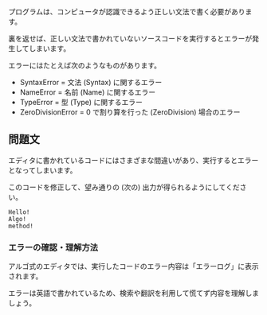 プログラムは、コンピュータが認識できるよう正しい文法で書く必要があります。

裏を返せば、正しい文法で書かれていないソースコードを実行するとエラーが発生してしまいます。

エラーにはたとえば次のようなものがあります。

- SyntaxError = 文法 (Syntax) に関するエラー
- NameError = 名前 (Name) に関するエラー
- TypeError = 型 (Type) に関するエラー
- ZeroDivisionError = 0 で割り算を行った (ZeroDivision) 場合のエラー

## 問題文

エディタに書かれているコードにはさまざまな間違いがあり、実行するとエラーとなってしまいます。

このコードを修正して、望み通りの (次の) 出力が得られるようにしてください。

```text
Hello!
Algo!
method!
```

### エラーの確認・理解方法

アルゴ式のエディタでは、実行したコードのエラー内容は「エラーログ」に表示されます。

エラーは英語で書かれているため、検索や翻訳を利用して慌てず内容を理解しましょう。
